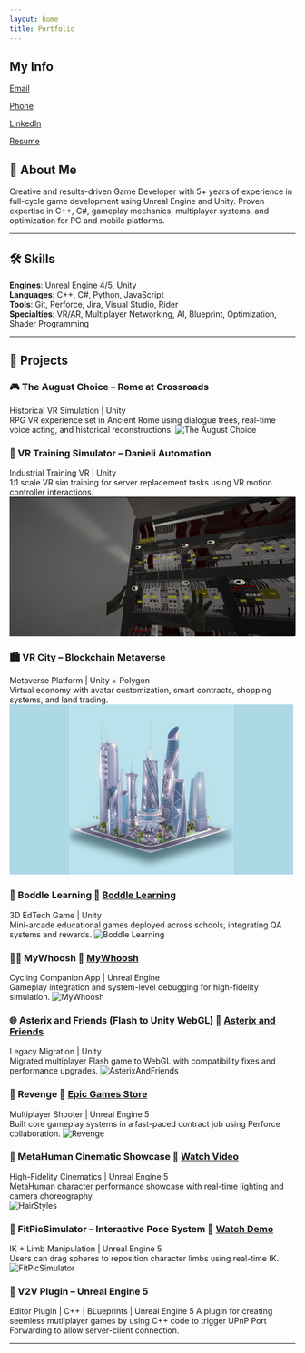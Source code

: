 ```yaml
---
layout: home
title: Portfolio
---
```


<link rel="stylesheet" href="style.css">

## My Info

[Email](abbas23hussain@gmail.com)

[Phone](+92-320-4056841)

[LinkedIn](linkedin.com/in/abbas23hussain)

[Resume](assets/Resume/Muhammad_Abbas_Hussain_GameDev_Portfolio_Resume.pdf)


## 👋 About Me

Creative and results-driven Game Developer with 5+ years of experience in full-cycle game development using Unreal Engine and Unity. Proven expertise in C++, C#, gameplay mechanics, multiplayer systems, and optimization for PC and mobile platforms.

---

## 🛠️ Skills

**Engines**: Unreal Engine 4/5, Unity  
**Languages**: C++, C#, Python, JavaScript  
**Tools**: Git, Perforce, Jira, Visual Studio, Rider  
**Specialties**: VR/AR, Multiplayer Networking, AI, Blueprint, Optimization, Shader Programming

---

## 🚀 Projects

### 🎮 The August Choice – Rome at Crossroads
Historical VR Simulation | Unity  
RPG VR experience set in Ancient Rome using dialogue trees, real-time voice acting, and historical reconstructions.
![The August Choice](/assets/Media/TheAugustChoice.gif)

### 🧰 VR Training Simulator – Danieli Automation
Industrial Training VR | Unity  
1:1 scale VR sim training for server replacement tasks using VR motion controller interactions.
![VR Training Simulator](/assets/Media/VrTrainingSimulator.gif)

### 🏙️ VR City – Blockchain Metaverse
Metaverse Platform | Unity + Polygon  
Virtual economy with avatar customization, smart contracts, shopping systems, and land trading.
![VR City](/assets/Media/VRCity.png)

### 🧠 Boddle Learning 🔗 [Boddle Learning](http://boddlelearning.com/)
3D EdTech Game | Unity  
Mini-arcade educational games deployed across schools, integrating QA systems and rewards.
![Boddle Learning](/assets/Media/Boddle.gif)

### 🚴‍♂️ MyWhoosh 🔗 [MyWhoosh](https://www.mywhoosh.com/)
Cycling Companion App | Unreal Engine  
Gameplay integration and system-level debugging for high-fidelity simulation.
![MyWhoosh](/assets/Media/MyWhoosh.gif)

### 🌐 Asterix and Friends (Flash to Unity WebGL) 🔗 [Asterix and Friends](https://www.asterix-friends.com/en/)
Legacy Migration | Unity  
Migrated multiplayer Flash game to WebGL with compatibility fixes and performance upgrades.
![AsterixAndFriends](/assets/Media/AsterixAndFriends.gif)

### 🔫 Revenge 🔗 [Epic Games Store](https://store.epicgames.com/en-US/p/r3v3nge1-0be179)
Multiplayer Shooter | Unreal Engine 5  
Built core gameplay systems in a fast-paced contract job using Perforce collaboration.
![Revenge](/assets/Media/Revenge.gif)

### 👤 MetaHuman Cinematic Showcase 🎥 [Watch Video](https://drive.google.com/file/d/1k8MKkLuEZunJr1Idh5f35ZTSPzp553w0/view?usp=drive_link)
High-Fidelity Cinematics | Unreal Engine 5  
MetaHuman character performance showcase with real-time lighting and camera choreography.  
![HairStyles](/assets/Media/HairStyles.gif)

### 🤸 FitPicSimulator – Interactive Pose System 🎥 [Watch Demo](https://drive.google.com/file/d/1Zpe2hUyf8n0RjB88MRFxeLbFWt3mpUlT/view?usp=sharing)
IK + Limb Manipulation | Unreal Engine 5  
Users can drag spheres to reposition character limbs using real-time IK.  
![FitPicSimulator](/assets/Media/FitPicSimulator.gif)

### 🔌 V2V Plugin – Unreal Engine 5
Editor Plugin | C++ | BLueprints | Unreal Engine 5 
A plugin for creating seemless mutliplayer games by using C++ code to trigger UPnP Port Forwarding to allow server-client connection.

---
